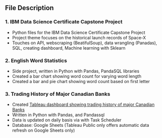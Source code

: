 ## File Description

### 1. IBM Data Science Certificate Capstone Project
   - Python files for the IBM Data Science Certificate Capstone Project
   - Project theme focuses on the historical launch records of Space-X
   - Touches on API, webscraping (BeatifulSoup), data wrangling (Panadas), SQL, creating dashboard, Machine learning with Sklearn
   
### 2. English Word Statistics 
   - Side project, written in Python with Pandas, PandaSQL libraries
   - Created a bar chart showing word count for varying word length
   - Created a bar and pie chart showing word count based on first letter
 
### 3. Trading History of Major Canadian Banks
   - Created [Tableau dashboard showing trading history of major Canadian Banks](https://public.tableau.com/app/profile/jae.kang/viz/TrandingHistoryofMajorCanadianBanks/)
   - Written in Python with Pandas, and Pandassql 
   - Data is updated on daily basis via with Task Scheduler 
   - Database: Google Sheets (Tableau Public only offers automatic data refresh on Google Sheets only)


